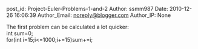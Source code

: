 post_id: Project-Euler-Problems-1-and-2
Author: ssmm987
Date: 2010-12-26 16:06:39
Author_Email: noreply@blogger.com
Author_IP: None

The first problem can be calculated a lot quicker:<br />int sum=0;<br />for(int i=15;i<=1000;i+=15)sum+=i;
